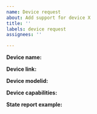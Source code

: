 ```yaml
---
name: Device request
about: Add support for device X
title: ''
labels: device request
assignees: ''

---
```


**Device name:**
<!--- Aqara Water Leak Sensor --->

**Device link:**
<!--- https://ru.aliexpress.com/item/32950641433.html --->

**Device modelid:**
<!--- lumi.sensor_wleak.aq1 --->

**Device capabilities:**
<!--- onoff, brightness, color, water/gas/smoke detection (free form) --->

**State report example:**
<!---
{ e: 'changed',
  id: '27',
  r: 'sensors',
  state:
   { lastupdated: '2019-11-27T22:34:25',
     lowbattery: false,
     tampered: false,
     water: true },
  t: 'event',
  uniqueid: '00:15:8d:00:02:56:4a:36-01-0500' }
Read more here: https://dresden-elektronik.github.io/deconz-rest-doc/websocket/
--->
